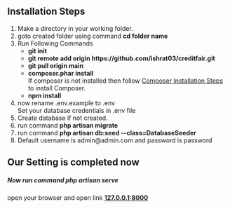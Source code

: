 <h2>Installation Steps</h2>
<ol>
    <li>
        Make a directory in your working folder.
    </li>
    <li>
        goto created folder using command <b>cd folder name</b>
    </li>
    <li>
        Run Following Commands
        <ul>
            <li>
                <b>git init</b>
            </li>
            <li>
                <b>git remote add origin https://github.com/ishrat03/creditfair.git</b>
            </li>
            <li>
                <b>git pull origin main</b>
            </li>
             <li>
                <b>composer.phar install</b><br>
                If composer is not installed then follow <a href="https://getcomposer.org/" target="_blank">Composer Installation Steps</a> to install Composer.
            </li>
            <li>
                <b>npm install</b>
            </li>
        </ul>
    </li>
    <li>
        now rename .env.example to .env<br>
        Set your database credentials in .env file
    </li>
    <li>
        Create database if not created.
    </li>
    <li>
		run command <b>php artisan migrate</b>
    </li>
	<li>
		run command <b>php artisan db:seed --class=DatabaseSeeder</b>
    </li>
    <li>Default username is admin@admin.com and password is password</li>
</ol>
<h2>Our Setting is completed now</h2>
<h5>Now run command php artisan serve</h5>
open your browser and open link <b><a href="127.0.0.1:8000" target="_blank">127.0.0.1:8000</a></b>
